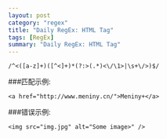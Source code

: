```yaml
---
layout: post
category: "regex"
title: "Daily RegEx: HTML Tag"
tags: [RegEx]
summary: "Daily RegEx: HTML Tag"
---
```


	/^<([a-z]+)([^<]+)*(?:>(.*)<\/\1>|\s+\/>)$/ 

###匹配示例:

	<a href="http://www.meniny.cn/">Meniny+</a>

###错误示例:

	<img src="img.jpg" alt="Some image>" />

